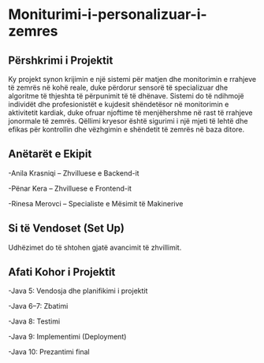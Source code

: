 # Moniturimi-i-personalizuar-i-zemres
 

## Përshkrimi i Projektit
Ky projekt synon krijimin e një sistemi për matjen dhe monitorimin e rrahjeve të zemrës në kohë reale, duke përdorur sensorë të specializuar dhe algoritme të thjeshta të përpunimit të të dhënave. Sistemi do të ndihmojë individët dhe profesionistët e kujdesit shëndetësor në monitorimin e aktivitetit kardiak, duke ofruar njoftime të menjëhershme në rast të rrahjeve jonormale të zemrës. Qëllimi kryesor është sigurimi i një mjeti të lehtë dhe efikas për kontrollin dhe vëzhgimin e shëndetit të zemrës në baza ditore.

## Anëtarët e Ekipit
-Anila Krasniqi – Zhvilluese e Backend-it

-Pënar Kera – Zhvilluese e Frontend-it

-Rinesa Merovci – Specialiste e Mësimit të Makinerive

## Si të Vendoset (Set Up)
Udhëzimet do të shtohen gjatë avancimit të zhvillimit.

## Afati Kohor i Projektit
-Java 5: Vendosja dhe planifikimi i projektit

-Java 6–7: Zbatimi

-Java 8: Testimi

-Java 9: Implementimi (Deployment)

-Java 10: Prezantimi final
